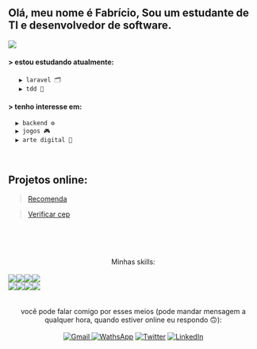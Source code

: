 
## Olá, meu nome é Fabrício, Sou um estudante de TI e desenvolvedor de software.

<div style="display: flex;">
       <img src="https://giffiles.alphacoders.com/211/211791.gif">
</div>

#### > estou estudando atualmente:
       ▶ laravel 🗂️
       ▶ tdd 🧪
       
#### > tenho interesse em:
      ▶ backend ⚙️
      ▶ jogos 🎮
      ▶ arte digital 🎨

<br>

## Projetos online:

> [Recomenda](https://fabriciofl.github.io/recomenda-frontend)

> [Verificar cep](https://pesquisarcep.000webhostapp.com)


<br><br><br>


<div align='center'>
       <a align='center'>Minhas skills:</a><br><br>
       <div style="display: flex;flex-wrap: wrap;">
              <img src="https://img.shields.io/badge/PHP-777BB4?style=for-the-badge&logo=php&logoColor=white">
              <img src="https://img.shields.io/badge/Laravel-FF2D20?style=for-the-badge&logo=laravel&logoColor=white">
              <img src="https://img.shields.io/badge/Python-14354C?style=for-the-badge&logo=python&logoColor=white">
              <img src="https://img.shields.io/badge/Flask-000000?style=for-the-badge&logo=flask&logoColor=white">
       </div>
       <div style="display: flex;flex-wrap: wrap;">
              <img src="https://img.shields.io/badge/HTML5-E34F26?style=for-the-badge&logo=html5&logoColor=white">
              <img src="https://img.shields.io/badge/CSS3-1572B6?style=for-the-badge&logo=css3&logoColor=white">
              <img src="https://img.shields.io/badge/JavaScript-323330?style=for-the-badge&logo=javascript&logoColor=F7DF1E">
              <img src="https://img.shields.io/badge/Bootstrap-563D7C?style=for-the-badge&logo=bootstrap&logoColor=white">
       </div>
</div>
<br>
<div align="center"> 
  <br>
  <a>você pode falar comigo por esses meios (pode mandar mensagem a qualquer hora, quando estiver online eu respondo 🙃):</a>
  <br>
  <br>
  <a href = "mailto:fabriciofl.dev@gmail.com"><img src="https://img.shields.io/badge/Gmail-D14836?style=for-the-badge&logo=gmail&logoColor=white" target="_blank" title="Gmail">     </a>
  <a href="http://wa.me/5599996448863"><img src="https://img.shields.io/badge/WhatsApp-25D366?style=for-the-badge&logo=whatsapp&logoColor=white" target="_blank" title='WathsApp'></a>
  <a href="https://twitter.com/Dev_Fabriciofl"><img src="https://img.shields.io/badge/Twitter-1DA1F2?style=for-the-badge&logo=twitter&logoColor=white" target="_blank" title='Twitter'></a>
  <a href="https://www.linkedin.com/in/fabricio-freitas-lima/" target="_blank"><img src="https://img.shields.io/badge/-LinkedIn-%230077B5?style=for-the-badge&logo=linkedin&logoColor=white" target="_blank" title="LinkedIn"></a>  
</div>
